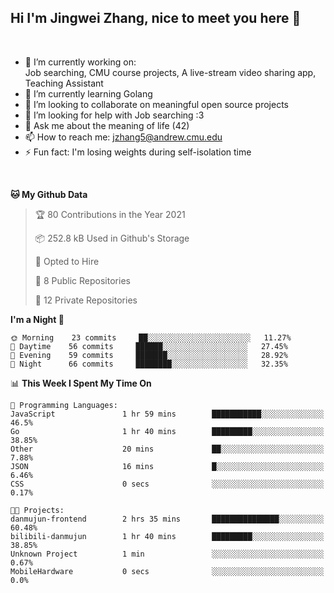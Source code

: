 Hi I'm Jingwei Zhang, nice to meet you here 👋
---
<br>


- 🔭 I’m currently working on: <br>
    Job searching, CMU course projects, A live-stream video sharing app, Teaching Assistant
- 🌱 I’m currently learning Golang
- 👯 I’m looking to collaborate on meaningful open source projects
- 🤔 I’m looking for help with Job searching :3
- 💬 Ask me about the meaning of life (42)
- 📫 How to reach me: jzhang5@andrew.cmu.edu
- ⚡ Fun fact: I'm losing weights during self-isolation time
<br>


<!--START_SECTION:waka-->
**🐱 My Github Data** 

> 🏆 80 Contributions in the Year 2021
 > 
> 📦 252.8 kB Used in Github's Storage 
 > 
> 💼 Opted to Hire
 > 
> 📜 8 Public Repositories 
 > 
> 🔑 12 Private Repositories  
 > 
**I'm a Night 🦉** 

```text
🌞 Morning    23 commits     ██░░░░░░░░░░░░░░░░░░░░░░░   11.27% 
🌆 Daytime    56 commits     ██████░░░░░░░░░░░░░░░░░░░   27.45% 
🌃 Evening    59 commits     ███████░░░░░░░░░░░░░░░░░░   28.92% 
🌙 Night      66 commits     ████████░░░░░░░░░░░░░░░░░   32.35%

```


📊 **This Week I Spent My Time On** 

```text
💬 Programming Languages: 
JavaScript               1 hr 59 mins        ███████████░░░░░░░░░░░░░░   46.5% 
Go                       1 hr 40 mins        █████████░░░░░░░░░░░░░░░░   38.85% 
Other                    20 mins             ██░░░░░░░░░░░░░░░░░░░░░░░   7.88% 
JSON                     16 mins             █░░░░░░░░░░░░░░░░░░░░░░░░   6.46% 
CSS                      0 secs              ░░░░░░░░░░░░░░░░░░░░░░░░░   0.17%

🐱‍💻 Projects: 
danmujun-frontend        2 hrs 35 mins       ███████████████░░░░░░░░░░   60.48% 
bilibili-danmujun        1 hr 40 mins        █████████░░░░░░░░░░░░░░░░   38.85% 
Unknown Project          1 min               ░░░░░░░░░░░░░░░░░░░░░░░░░   0.67% 
MobileHardware           0 secs              ░░░░░░░░░░░░░░░░░░░░░░░░░   0.0%

```


<!--END_SECTION:waka-->
